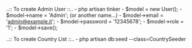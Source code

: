 ..:: To create Admin User ::..
    - php artisan tinker
    - $model = new User();
    - $model->name = 'Admin'; (or another name...)
    - $model->email = 'admin@example.it';
    - $model->password = '12345678';
    - $model->role = '1';
    - $model->save();

..:: To create Country List ::..
    - php artisan db:seed --class=CountrySeeder
